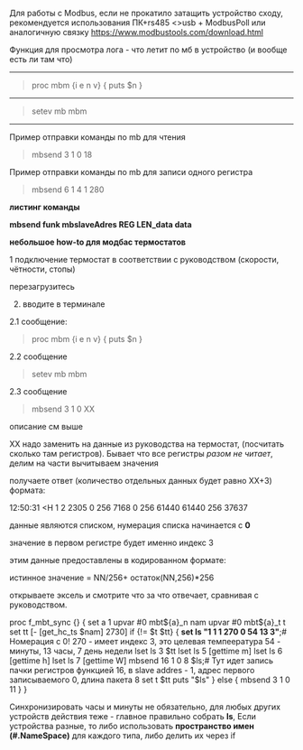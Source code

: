 Для работы с Modbus, если не прокатило затащить устройство сходу, рекомендуется использования ПК+rs485 <>usb + ModbusPoll или аналогичную связку
https://www.modbustools.com/download.html


Функция для просмотра лога - что летит по мб в устройство (и вообще есть ли там что)
________________________
>proc mbm {i e n v} {
puts $n
}
_____

>setev mb mbm 
________________________



Пример отправки команды по mb для чтения
>mbsend 3 1 0 18

Пример отправки команды по mb для записи одного регистра

>mbsend 6 1 4 1 280


**листинг команды**


**mbsend funk mbslaveAdres REG LEN_data data**

**небольшое how-to для модбас термостатов**


1 подключение термостат в соответствии с руководством (скорости, чётности, стопы)


перезагрузитесь

2. вводите в терминале 

2.1 сообщение:

>proc mbm {i e n v} {
puts $n
}


2.2 сообщение 

>setev mb mbm 

2.3 сообщение

>mbsend 3 1 0 ХХ


описание см выше


ХХ надо заменить на данные из руководства на термостат, (посчитать сколько там регистров). Бывает что все регистры _разом не читает_, делим на части вычитываем значения


получаете ответ (количество отдельных данных будет равно ХХ+3) формата:

 
12:50:31 <H 1 2 2305 0 256 7168 0 256 61440 61440 256 37637

данные являются списком, нумерация списка начинается с **0**

значение в первом регистре будет именно индекс 3

этим данные предоставлены в кодированном формате:

истинное значение = NN/256+ остаток(NN,256)*256


открываете эксель и смотрите что за что отвечает, сравнивая с руководством.

proc f_mbt_sync {} {
  set a 1
  upvar #0 mbt${a}_n nam
  upvar #0 mbt${a}_t  t
  set tt [- [get_hc_ts  $nam] 2730]
  if {!= $t $tt} {
 **set ls "1 1 1 270 0 54 13 3"**;# Номерация с 0!  270 - имеет индекс 3, это целевая темпеература 54 -  минуты, 13 часы, 7 день недели 
    lset ls 3 $tt
    lset ls 5 [gettime m]
    lset ls 6 [gettime h]
    lset ls 7 [gettime W]
    mbsend 16 1 0 8 $ls;# Тут идет запись пачки регистров функцией 16, в slave addres - 1, адрес первого записываемого 0, длина пакета 8
    set t $tt
    puts "$ls"
  } else {
    mbsend 3 1 0 11
  }
}

Синхронизировать часы и минуты не обязательно, для любых других устройств действия теже - главное правильно собрать **ls**, Если устройства разные, то либо использовать **пространство имен (#.NameSpace)** для каждого типа, либо делить их через if

